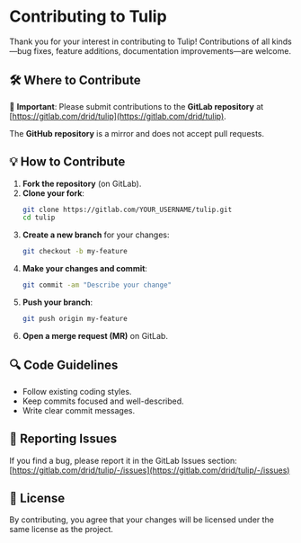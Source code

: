 # Contributing to Tulip

Thank you for your interest in contributing to Tulip! Contributions of all kinds—bug fixes, feature additions, documentation improvements—are welcome.

## 🛠 Where to Contribute

🚨 **Important**: Please submit contributions to the **GitLab repository** at  
[https://gitlab.com/drid/tulip](https://gitlab.com/drid/tulip).  

The **GitHub repository** is a mirror and does not accept pull requests.

## 💡 How to Contribute

1. **Fork the repository** (on GitLab).
2. **Clone your fork**:
   ```sh
   git clone https://gitlab.com/YOUR_USERNAME/tulip.git
   cd tulip
   ```
3. **Create a new branch** for your changes:
   ```sh
   git checkout -b my-feature
   ```
4. **Make your changes and commit**:
   ```sh
   git commit -am "Describe your change"
   ```
5. **Push your branch**:
   ```sh
   git push origin my-feature
   ```
6. **Open a merge request (MR)** on GitLab.

## 🔍 Code Guidelines

- Follow existing coding styles.
- Keep commits focused and well-described.
- Write clear commit messages.

## 🐛 Reporting Issues

If you find a bug, please report it in the GitLab Issues section:  
[https://gitlab.com/drid/tulip/-/issues](https://gitlab.com/drid/tulip/-/issues)

## 📄 License

By contributing, you agree that your changes will be licensed under the same license as the project.

